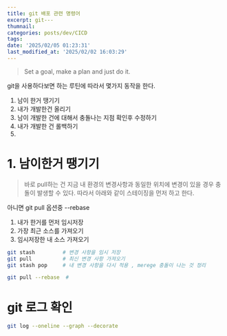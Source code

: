 ```yaml
---
title: git 배포 관련 명령어
excerpt: git---
thumnail: 
categories: posts/dev/CICD
tags: 
date: '2025/02/05 01:23:31'
last_modified_at: '2025/02/02 16:03:29'
---
```

> Set a goal, make a plan and just do it.


git을 사용하다보면 하는 루틴에 따라서 몇가지 동작을 한다.

1. 남이 한거 땡기기
2. 내가 개발한건 올리기
3. 남이 개발한 건에 대해서 충돌나는 지점 확인후 수정하기
4. 내가 개발한 건 롤백하기
5. 


# 1. 남이한거 땡기기
> 바로 pull하는 건 지금 내 환경의 변경사항과 동일한 위치에 변경이 있을 경우 충돌이 발생할 수 있다. 따라서 아래와 같이 스테이징을 먼저 하고 한다.

아니면 git pull 옵션중 --rebase

1. 내가 한거를 먼저 임시저장
2. 가장 최근 소스를 가져오기
3. 임시저장한 내 소스 가져오기

```bash
git stash         # 변경 사항을 임시 저장
git pull          # 최신 변경 사항 가져오기
git stash pop     # 내 변경 사항을 다시 적용 , merege 충돌이 나는 것 정리

git pull --rebase  # 
```


# git 로그 확인
```bash
git log --oneline --graph --decorate
```